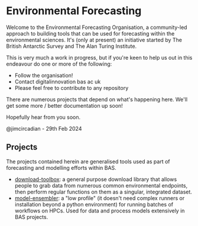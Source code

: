# Environmental Forecasting

Welcome to the Environmental Forecasting Organisation, a community-led approach to building tools that can be used for forecasting within the environmental sciences. It's (only at present) an initiative started by The British Antarctic Survey and The Alan Turing Institute.

This is very much a work in progress, but if you're keen to help us out in this endeavour do one or more of the following:

* Follow the organisation!
* Contact digitalinnovation <at> bas <dot> ac <dot> uk
* Please feel free to contribute to any repository

There are numerous projects that depend on what's happening here. We'll get some more / better documentation up soon!

Hopefully hear from you soon.

@jimcircadian - 29th Feb 2024

## Projects

The projects contained herein are generalised tools used as part of forecasting and modelling efforts within BAS.

* [download-toolbox](https://github.com/environmental-forecasting/download-toolbox): a general purpose download library that allows people to grab data from numerous common environmental endpoints, then perform regular functions on them as a singular, integrated dataset.
* [model-ensembler](https://github.com/environmental-forecasting/model-ensembler): a "low profile" (it doesn't need complex runners or installation beyond a python environment) for running batches of workflows on HPCs. Used for data and process models extensively in BAS projects. 
